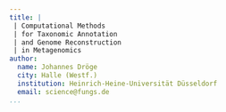 ```yaml
---
title: |
 | Computational Methods
 | for Taxonomic Annotation
 | and Genome Reconstruction
 | in Metagenomics
author:
  name: Johannes Dröge
  city: Halle (Westf.)
  institution: Heinrich-Heine-Universität Düsseldorf
  email: science@fungs.de
...
```


